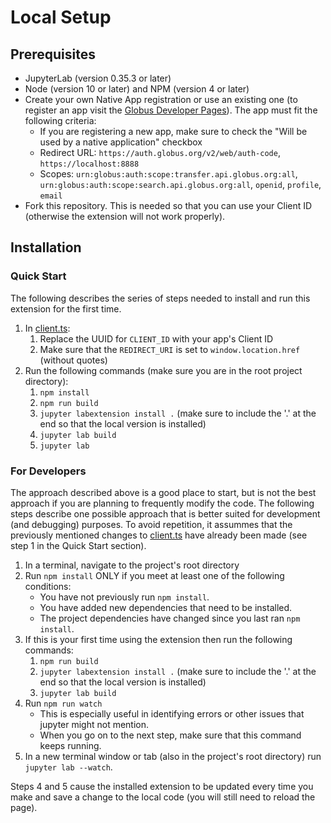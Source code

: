 # Local Setup

## Prerequisites

* JupyterLab (version 0.35.3 or later)
* Node (version 10 or later) and NPM (version 4 or later)
* Create your own Native App registration or use an existing one (to register an app visit the [Globus Developer Pages](https://developers.globus.org)). The app must fit the following criteria:
    * If you are registering a new app, make sure to check the "Will be used by a native application" checkbox
    * Redirect URL: `https://auth.globus.org/v2/web/auth-code`, `https://localhost:8888`
    * Scopes: `urn:globus:auth:scope:transfer.api.globus.org:all`, `urn:globus:auth:scope:search.api.globus.org:all`, `openid`, `profile`, `email`
* Fork this repository. This is needed so that you can use your Client ID (otherwise the extension will not work properly).

## Installation

### Quick Start
The following describes the series of steps needed to install and run this extension for the first time.

1. In [client.ts](src/globus/api/client.ts):
    1. Replace the UUID for `CLIENT_ID` with your app's Client ID
    2. Make sure that the `REDIRECT_URI` is set to `window.location.href` (without quotes)
2. Run the following commands (make sure you are in the root project directory):
    1. `npm install`
    2. `npm run build`
    3. `jupyter labextension install .` (make sure to include the '.' at the end so that the local version is installed)
    4. `jupyter lab build`
    5. `jupyter lab`

### For Developers
The approach described above is a good place to start, but is not the best approach if you are planning to frequently modify the code. The following steps describe one possible approach that is better suited for development (and debugging) purposes. To avoid repetition, it assummes that the previously mentioned changes to [client.ts](src/globus/api/client.ts) have already been made (see step 1 in the Quick Start section). 

1. In a terminal, navigate to the project's root directory
2. Run `npm install` ONLY if you meet at least one of the following conditions:
    * You have not previously run `npm install`.
    * You have added new dependencies that need to be installed.
    * The project dependencies have changed since you last ran `npm install`.
3. If this is your first time using the extension then run the following commands:
    1. `npm run build`
    2. `jupyter labextension install .` (make sure to include the '.' at the end so that the local version is installed)
    3. `jupyter lab build`
4. Run `npm run watch`
    * This is especially useful in identifying errors or other issues that jupyter might not mention.
    * When you go on to the next step, make sure that this command keeps running.
5. In a new terminal window or tab (also in the project's root directory) run `jupyter lab --watch`.

Steps 4 and 5 cause the installed extension to be updated every time you make and save a change to the local code (you will still need to reload the page).
